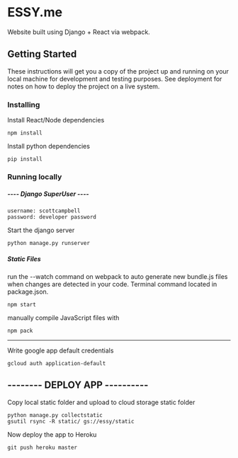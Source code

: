 # ESSY.me

Website built using Django + React via webpack.

## Getting Started

These instructions will get you a copy of the project up and running on your local machine for development and testing purposes. See deployment for notes on how to deploy the project on a live system.


### Installing

Install React/Node dependencies
```
npm install
```
Install python dependencies
```
pip install
```

### Running locally


##### ---- Django SuperUser ----
```
username: scottcampbell
password: developer password
```

Start the django server

```
python manage.py runserver
```

##### Static Files
run the --watch command on webpack to auto generate new bundle.js files when changes are detected in your code.  Terminal command located in package.json.

```
npm start
```
manually compile JavaScript files with

```
npm pack
```

----------------------------------------------------------------------------
Write google app default credentials
```
gcloud auth application-default
```


## -------- DEPLOY APP ----------

Copy local static folder and upload to cloud storage static folder
```
python manage.py collectstatic
gsutil rsync -R static/ gs://essy/static
```

Now deploy the app to Heroku
```
git push heroku master
```
